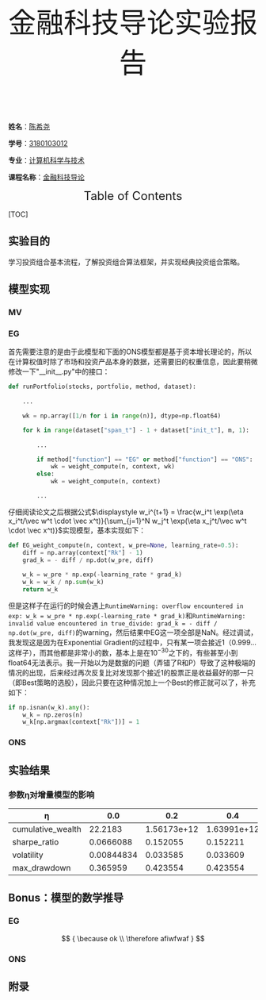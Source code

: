 <center style = "font-size: 4em">金融科技导论实验报告</center><br/><br/><br/><br/>

**姓名**：<u>陈希尧</u>

**学号**：<u>3180103012</u>

**专业**：<u>计算机科学与技术</u>

**课程名称**：<u>金融科技导论</u>

<center style = "font-size: 1.7em">Table of Contents</center>

[TOC]

## 实验目的

学习投资组合基本流程，了解投资组合算法框架，并实现经典投资组合策略。

## 模型实现

### MV

### EG

首先需要注意的是由于此模型和下面的ONS模型都是基于资本增长理论的，所以在计算权值时除了市场和投资产品本身的数据，还需要旧的权重信息，因此要稍微修改一下"\_\_init\_\_.py"中的接口：

```python
def runPortfolio(stocks, portfolio, method, dataset):
    
    ...

    wk = np.array([1/n for i in range(n)], dtype=np.float64)

    for k in range(dataset["span_t"] - 1 + dataset["init_t"], m, 1):
        
        ...

        if method["function"] == "EG" or method["function"] == "ONS":
            wk = weight_compute(n, context, wk)
        else:
            wk = weight_compute(n, context)

        ...
```

仔细阅读论文之后根据公式$\displaystyle w_i^{t+1} = \frac{w_i^t \exp(\eta x_i^t/\vec w^t \cdot \vec x^t)}{\sum_{j=1}^N w_j^t \exp(\eta x_j^t/\vec w^t \cdot \vec x^t)}$实现模型，基本实现如下：

```python
def EG_weight_compute(n, context, w_pre=None, learning_rate=0.5):
    diff = np.array(context["Rk"] - 1)
    grad_k = - diff / np.dot(w_pre, diff)
    
    w_k = w_pre * np.exp(-learning_rate * grad_k)
    w_k = w_k / np.sum(w_k)
    return w_k
```

但是这样子在运行的时候会遇上`RuntimeWarning: overflow encountered in exp: w_k = w_pre * np.exp(-learning_rate * grad_k)`和`RuntimeWarning: invalid value encountered in true_divide: grad_k = - diff / np.dot(w_pre, diff)`的warning，然后结果中EG这一项全部是NaN。经过调试，我发现这是因为在Exponential Gradient的过程中，只有某一项会接近1（0.999...这样子），而其他都是非常小的数，基本上是在$10^{-30}$之下的，有些甚至小到float64无法表示。我一开始以为是数据的问题（弄错了R和P）导致了这种极端的情况的出现，后来经过再次反复比对发现那个接近1的股票正是收益最好的那一只（即Best策略的选股），因此只要在这种情况加上一个Best的修正就可以了，补充如下：

```python
if np.isnan(w_k).any():
    w_k = np.zeros(n)
    w_k[np.argmax(context["Rk"])] = 1
```

### ONS

## 实验结果

### 参数η对增量模型的影响

| η | 0.0 | 0.2 | 0.4 | 0.6 | 0.8 | 1.0 |
| --- | --- | --- | --- | --- | --- | --- |
| cumulative_wealth | 22.2183 | 1.56173e+12 | 1.63991e+12 | 1.68419e+12 | 1.70613e+12 | 1.71615e+12 |
| sharpe_ratio | 0.0666088 | 0.152055 | 0.152211 | 0.152324 | 0.15238 | 0.152405 |
| volatility | 0.00844834 | 0.033585 | 0.033609 | 0.0336159 | 0.0336192 | 0.0336206 |
| max_drawdown | 0.365959 | 0.423554 | 0.423554 | 0.423554 | 0.423554 | 0.423554 |

## Bonus：模型的数学推导

### EG

$$
{
    \because ok
    \\
    \therefore afiwfwaf
}
$$

### ONS

## 附录

